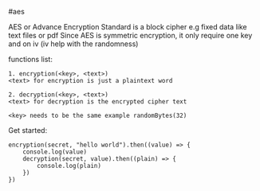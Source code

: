 #aes

AES or Advance Encryption Standard is a block cipher e.g fixed data like text files or pdf
Since AES is symmetric encryption, it only require one key and on iv (iv help with the randomness)

functions list: 

    1. encryption(<key>, <text>)
    <text> for encryption is just a plaintext word

    2. decryption(<key>, <text>)
    <text> for decryption is the encrypted cipher text

    <key> needs to be the same example randomBytes(32)


Get started: 

    encryption(secret, "hello world").then((value) => {
        console.log(value)
        decryption(secret, value).then((plain) => {
            console.log(plain)
        })
    })
